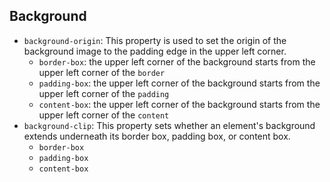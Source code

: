 ## Background
* `background-origin`: This property is used to set the origin of the background image to the padding edge in the upper left corner. 
    * `border-box`: the upper left corner of the background starts from the upper left corner of the `border`
    * `padding-box`: the upper left corner of the background starts from the upper left corner of the `padding`
    * `content-box`: the upper left corner of the background starts from the upper left corner of the `content`
* `background-clip`: This property sets whether an element's background extends underneath its border box, padding box, or content box.
    * `border-box`
    * `padding-box`
    * `content-box`
    